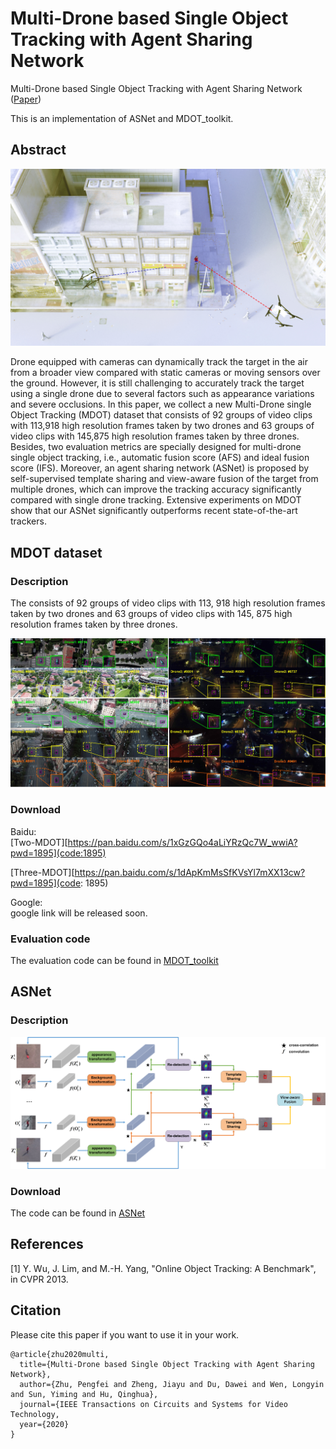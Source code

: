 # Multi-Drone based Single Object Tracking with Agent Sharing Network

Multi-Drone based Single Object Tracking with Agent Sharing Network ([Paper](https://ieeexplore.ieee.org/document/9298794))

This is an implementation of ASNet and MDOT_toolkit.

## Abstract

![VisDrone](https://github.com/VisDrone/MultiDrone/blob/master/figures/camera.jpg)

Drone equipped with cameras can dynamically track the target in the air from a broader view compared with static cameras or moving sensors over the ground. However, it is still challenging to accurately track the target using a single drone due to several factors such as appearance variations and severe occlusions. In this paper, we collect a new Multi-Drone single Object Tracking (MDOT) dataset that consists of 92 groups of video clips with 113,918 high resolution frames taken by two drones and 63 groups of video clips with 145,875 high resolution frames taken by three drones. Besides, two evaluation metrics are specially designed for multi-drone single object tracking, i.e., automatic fusion score (AFS) and ideal fusion score (IFS). Moreover, an agent sharing network (ASNet) is proposed by self-supervised template sharing and view-aware fusion of the target from multiple drones, which can improve the tracking accuracy significantly compared with single drone tracking. Extensive experiments on MDOT show that our ASNet significantly outperforms recent state-of-the-art trackers.

## MDOT dataset
### Description
The consists of 92 groups of video clips with 113, 918 high resolution frames taken by two drones and 63 groups of video clips with 145, 875 high resolution frames taken by three drones.

![VisDrone](https://github.com/VisDrone/MultiDrone/blob/master/figures/dataset.jpg)

### Download
Baidu:  
[Two-MDOT][https://pan.baidu.com/s/1xGzGQo4aLiYRzQc7W_wwiA?pwd=1895](code:1895)

[Three-MDOT][https://pan.baidu.com/s/1dApKmMsSfKVsYl7mXX13cw?pwd=1895](code: 1895) 

Google:   
google link will be released soon.

### Evaluation code
The evaluation code can be found in [MDOT_toolkit](https://github.com/VisDrone/MultiDrone/tree/master/MDOT_toolkit)

## ASNet
### Description
![VisDrone](https://github.com/VisDrone/MultiDrone/blob/master/figures/ASNet.png)

### Download 

The code can be found in [ASNet](https://github.com/VisDrone/MultiDrone/tree/master/ASNet)

## References
[1] Y. Wu, J. Lim, and M.-H. Yang, "Online Object Tracking: A Benchmark", in CVPR 2013.

## Citation
Please cite this paper if you want to use it in your work.
```
@article{zhu2020multi,
  title={Multi-Drone based Single Object Tracking with Agent Sharing Network},
  author={Zhu, Pengfei and Zheng, Jiayu and Du, Dawei and Wen, Longyin and Sun, Yiming and Hu, Qinghua},
  journal={IEEE Transactions on Circuits and Systems for Video Technology,
  year={2020}
}
```
